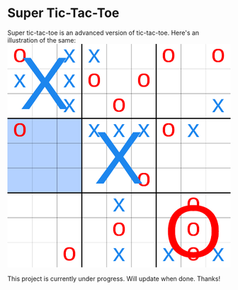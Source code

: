 # Super Tic-Tac-Toe

Super tic-tac-toe is an advanced version of tic-tac-toe.
Here's an illustration of the same:
![alt text](https://raw.githubusercontent.com/ChetanKhanna/Super-Tic-Tac-Toe/master/image.png "Super-Tic-Tac-Toe")

This project is currently under progress. Will update when done.
Thanks!